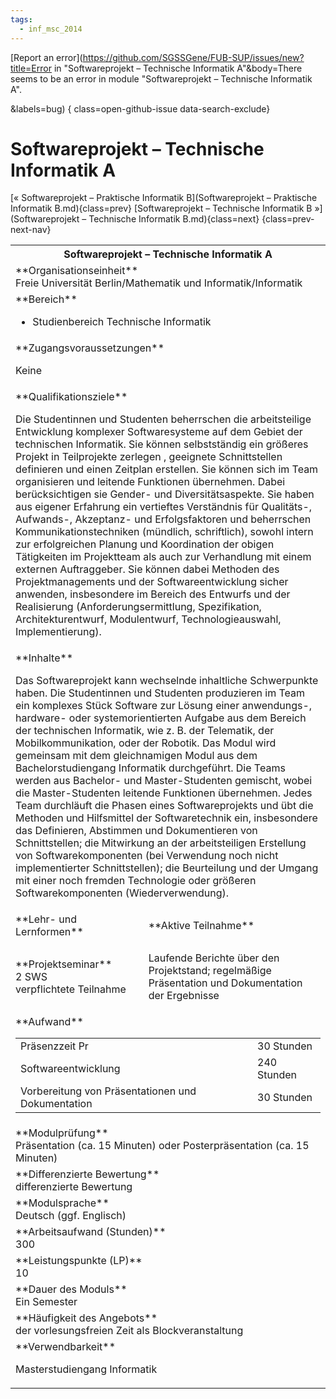 ```yaml
---
tags:
  - inf_msc_2014
---
```

[Report an error](https://github.com/SGSSGene/FUB-SUP/issues/new?title=Error in "Softwareprojekt – Technische Informatik A"&body=There seems to be an error in module "Softwareprojekt – Technische Informatik A".

<Describe here a slightly more detailed description of what is wrong>&labels=bug)
{ class=open-github-issue data-search-exclude}

# Softwareprojekt – Technische Informatik A

[« Softwareprojekt – Praktische Informatik B](Softwareprojekt – Praktische Informatik B.md){class=prev}
[Softwareprojekt – Technische Informatik B »](Softwareprojekt – Technische Informatik B.md){class=next}
{class=prev-next-nav}

<table markdown id="moduledesc">
<tr markdown class="moduledesc_head"><th colspan="2">Softwareprojekt – Technische Informatik A </th></tr>
<tr markdown><td colspan="2">**Organisationseinheit**   <br>Freie Universität Berlin/Mathematik und Informatik/Informatik</td></tr>

<tr markdown><td colspan="2">**Bereich**<br>


- Studienbereich Technische Informatik

</td></tr>

<tr markdown><td colspan="2">**Zugangsvoraussetzungen** <br>

Keine


</td></tr>
<tr markdown><td colspan="2">**Qualifikationsziele**    <br>

Die Studentinnen und Studenten beherrschen die arbeitsteilige Entwicklung
komplexer Softwaresysteme auf dem Gebiet der technischen Informatik. Sie
können selbstständig ein größeres Projekt in Teilprojekte zerlegen ,
geeignete Schnittstellen definieren und einen Zeitplan erstellen. Sie können
sich im Team organisieren und leitende Funktionen übernehmen. Dabei
berücksichtigen sie Gender- und Diversitätsaspekte. Sie haben aus eigener
Erfahrung ein vertieftes Verständnis für Qualitäts-, Aufwands-, Akzeptanz-
und Erfolgsfaktoren und beherrschen Kommunikationstechniken (mündlich,
schriftlich), sowohl intern zur erfolgreichen Planung und Koordination der
obigen Tätigkeiten im Projektteam als auch zur Verhandlung mit einem
externen Auftraggeber. Sie können dabei Methoden des Projektmanagements und
der Softwareentwicklung sicher anwenden, insbesondere im Bereich des
Entwurfs und der Realisierung (Anforderungsermittlung, Spezifikation,
Architekturentwurf, Modulentwurf, Technologieauswahl, Implementierung).


</td></tr>
<tr markdown><td colspan="2">**Inhalte**                <br>

Das Softwareprojekt kann wechselnde inhaltliche Schwerpunkte haben. Die
Studentinnen und Studenten produzieren im Team ein komplexes Stück Software
zur Lösung einer anwendungs-, hardware- oder systemorientierten Aufgabe aus
dem Bereich der technischen Informatik, wie z. B. der Telematik, der
Mobilkommunikation, oder der Robotik. Das Modul wird gemeinsam mit dem
gleichnamigen Modul aus dem Bachelorstudiengang Informatik durchgeführt. Die
Teams werden aus Bachelor- und Master-Studenten gemischt, wobei die
Master-Studenten leitende Funktionen übernehmen. Jedes Team durchläuft die
Phasen eines Softwareprojekts und übt die Methoden und Hilfsmittel der
Softwaretechnik ein, insbesondere das Definieren, Abstimmen und
Dokumentieren von Schnittstellen; die Mitwirkung an der arbeitsteiligen
Erstellung von Softwarekomponenten (bei Verwendung noch nicht
implementierter Schnittstellen); die Beurteilung und der Umgang mit einer
noch fremden Technologie oder größeren Softwarekomponenten
(Wiederverwendung).


</td></tr>

<tr markdown><td>**Lehr- und Lernformen**</td><td>**Aktive Teilnahme**</td></tr>
<tr markdown><td> **Projektseminar** <br>2 SWS <br> verpflichtete Teilnahme</td><td>

Laufende Berichte über den Projektstand; regelmäßige Präsentation und Dokumentation der Ergebnisse
</td></tr>
<tr markdown><td colspan="2">**Aufwand**                <br>
<table class="aufwand_table">
<tr><td>Präsenzzeit Pr</td><td>30 Stunden</td></tr>
<tr><td>Softwareentwicklung</td><td>240 Stunden</td></tr>
<tr><td>Vorbereitung von Präsentationen und Dokumentation</td><td>30 Stunden</td></tr>
</table>

</td></tr>
<tr markdown><td colspan="2">**Modulprüfung**             <br>Präsentation (ca. 15 Minuten) oder Posterpräsentation (ca. 15 Minuten)


</td></tr>
<tr markdown><td colspan="2">**Differenzierte Bewertung** <br>differenzierte Bewertung

</td></tr>
<tr markdown><td colspan="2">**Modulsprache**             <br>Deutsch (ggf. Englisch)</td></tr>
<tr markdown><td colspan="2">**Arbeitsaufwand (Stunden)** <br>300</td></tr>
<tr markdown><td colspan="2">**Leistungspunkte (LP)**     <br>10</td></tr>
<tr markdown><td colspan="2">**Dauer des Moduls**         <br>Ein Semester</td></tr>
<tr markdown><td colspan="2">**Häufigkeit des Angebots**  <br>der vorlesungsfreien Zeit als Blockveranstaltung</td></tr>
<tr markdown><td colspan="2">**Verwendbarkeit**           <br>

Masterstudiengang Informatik


</td></tr>

</table>

